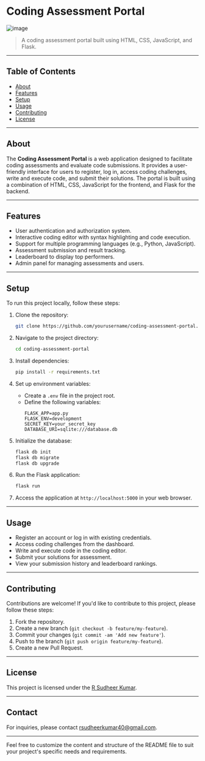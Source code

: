 

# Coding Assessment Portal

![image](https://github.com/R-Sudheer-Kumar/codingtime/assets/109749996/eded3e1c-57d2-4870-bc84-595027a398dd)


> A coding assessment portal built using HTML, CSS, JavaScript, and Flask.

---

## Table of Contents

- [About](#about)
- [Features](#features)
- [Setup](#setup)
- [Usage](#usage)
- [Contributing](#contributing)
- [License](#license)

---

## About

The **Coding Assessment Portal** is a web application designed to facilitate coding assessments and evaluate code submissions. It provides a user-friendly interface for users to register, log in, access coding challenges, write and execute code, and submit their solutions. The portal is built using a combination of HTML, CSS, JavaScript for the frontend, and Flask for the backend.

---

## Features

- User authentication and authorization system.
- Interactive coding editor with syntax highlighting and code execution.
- Support for multiple programming languages (e.g., Python, JavaScript).
- Assessment submission and result tracking.
- Leaderboard to display top performers.
- Admin panel for managing assessments and users.

---

## Setup

To run this project locally, follow these steps:

1. Clone the repository:
   ```bash
   git clone https://github.com/yourusername/coding-assessment-portal.git
   ```

2. Navigate to the project directory:
   ```bash
   cd coding-assessment-portal
   ```

3. Install dependencies:
   ```bash
   pip install -r requirements.txt
   ```

4. Set up environment variables:
   - Create a `.env` file in the project root.
   - Define the following variables:
     ```
     FLASK_APP=app.py
     FLASK_ENV=development
     SECRET_KEY=your_secret_key
     DATABASE_URI=sqlite:///database.db
     ```

5. Initialize the database:
   ```bash
   flask db init
   flask db migrate
   flask db upgrade
   ```

6. Run the Flask application:
   ```bash
   flask run
   ```

7. Access the application at `http://localhost:5000` in your web browser.

---

## Usage

- Register an account or log in with existing credentials.
- Access coding challenges from the dashboard.
- Write and execute code in the coding editor.
- Submit your solutions for assessment.
- View your submission history and leaderboard rankings.

---

## Contributing

Contributions are welcome! If you'd like to contribute to this project, please follow these steps:

1. Fork the repository.
2. Create a new branch (`git checkout -b feature/my-feature`).
3. Commit your changes (`git commit -am 'Add new feature'`).
4. Push to the branch (`git push origin feature/my-feature`).
5. Create a new Pull Request.

---

## License

This project is licensed under the [R Sudheer Kumar](LICENSE).

---

## Contact

For inquiries, please contact [rsudheerkumar40@gmail.com](mailto:rsudheerkumar40@example.com).

---

Feel free to customize the content and structure of the README file to suit your project's specific needs and requirements.

